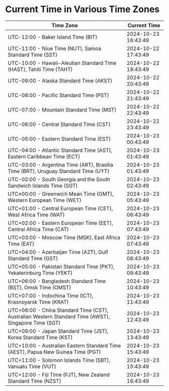 # Current Time in Various Time Zones

| Time Zone | Current Time |
|-----------|--------------|
| UTC-12:00 - Baker Island Time (BIT) | 2024-10-23 16:43:49 |
| UTC-11:00 - Niue Time (NUT), Samoa Standard Time (SST) | 2024-10-22 17:43:49 |
| UTC-10:00 - Hawaii-Aleutian Standard Time (HAST), Tahiti Time (TAHT) | 2024-10-22 18:43:49 |
| UTC-09:00 - Alaska Standard Time (AKST) | 2024-10-22 20:43:49 |
| UTC-08:00 - Pacific Standard Time (PST) | 2024-10-22 21:43:49 |
| UTC-07:00 - Mountain Standard Time (MST) | 2024-10-22 22:43:49 |
| UTC-06:00 - Central Standard Time (CST) | 2024-10-22 23:43:49 |
| UTC-05:00 - Eastern Standard Time (EST) | 2024-10-23 00:43:49 |
| UTC-04:00 - Atlantic Standard Time (AST), Eastern Caribbean Time (ECT) | 2024-10-23 01:43:49 |
| UTC-03:00 - Argentina Time (ART), Brasília Time (BRT), Uruguay Standard Time (UYT) | 2024-10-23 01:43:49 |
| UTC-02:00 - South Georgia and the South Sandwich Islands Time (SGT) | 2024-10-23 02:43:49 |
| UTC±00:00 - Greenwich Mean Time (GMT), Western European Time (WET) | 2024-10-23 05:43:49 |
| UTC+01:00 - Central European Time (CET), West Africa Time (WAT) | 2024-10-23 06:43:49 |
| UTC+02:00 - Eastern European Time (EET), Central Africa Time (CAT) | 2024-10-23 07:43:49 |
| UTC+03:00 - Moscow Time (MSK), East Africa Time (EAT) | 2024-10-23 07:43:49 |
| UTC+04:00 - Azerbaijan Time (AZT), Gulf Standard Time (GST) | 2024-10-23 08:43:49 |
| UTC+05:00 - Pakistan Standard Time (PKT), Yekaterinburg Time (YEKT) | 2024-10-23 09:43:49 |
| UTC+06:00 - Bangladesh Standard Time (BST), Omsk Time (OMST) | 2024-10-23 10:43:49 |
| UTC+07:00 - Indochina Time (ICT), Krasnoyarsk Time (KRAT) | 2024-10-23 11:43:49 |
| UTC+08:00 - China Standard Time (CST), Australian Western Standard Time (AWST), Singapore Time (SGT) | 2024-10-23 12:43:49 |
| UTC+09:00 - Japan Standard Time (JST), Korea Standard Time (KST) | 2024-10-23 13:43:49 |
| UTC+10:00 - Australian Eastern Standard Time (AEST), Papua New Guinea Time (PGT) | 2024-10-23 15:43:49 |
| UTC+11:00 - Solomon Islands Time (SBT), Vanuatu Time (VUT) | 2024-10-23 15:43:49 |
| UTC+12:00 - Fiji Time (FJT), New Zealand Standard Time (NZST) | 2024-10-23 16:43:49 |
